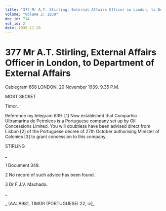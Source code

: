 ```yaml
---
title: "377 Mr A.T. Stirling, External Affairs Officer in London, to Department of External Affairs"
volume: "Volume 2: 1939"
doc_id: 714
vol_id: 2
date: 1939-11-20
---
```


# 377 Mr A.T. Stirling, External Affairs Officer in London, to Department of External Affairs

Cablegram 668 LONDON, 20 November 1939, 9.35 P.M.

MOST SECRET

Timor.

Reference my telegram 639. [1] Now established that Comparhia Ultramarina de Petroleos is a Portuguese company set up by Oil Concessions Limited. You will doubtless have been advised direct from Lisbon [2] of the Portuguese decree of 27th October authorising Minister of Colonies [3] to grant concession to this company.

STIRLING

_

1 Document 349.

2 No record of such advice has been found.

3 Dr F.J.V. Machado.

_

_ [AA: A981, TIMOR (PORTUGUESE) 22, iv]_
